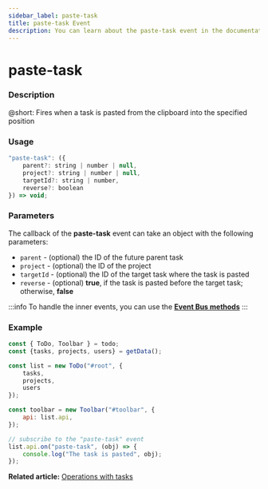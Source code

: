 ```yaml
---
sidebar_label: paste-task
title: paste-task Event
description: You can learn about the paste-task event in the documentation of the DHTMLX JavaScript To Do List library. Browse developer guides and API reference, try out code examples and live demos, and download a free 30-day evaluation version of DHTMLX To Do List.
---
```


# paste-task

### Description

@short: Fires when a task is pasted from the clipboard into the specified position

### Usage

~~~js
"paste-task": ({
    parent?: string | number | null,
    project?: string | number | null,
    targetId?: string | number,
    reverse?: boolean
}) => void;
~~~

### Parameters

The callback of the **paste-task** event can take an object with the following parameters:

- `parent` - (optional) the ID of the future parent task
- `project` - (optional) the ID of the project
- `targetId` - (optional) the ID of the target task where the task is pasted
- `reverse` - (optional) **true**, if the task is pasted before the target task; otherwise, **false**

:::info
To handle the inner events, you can use the [**Event Bus methods**](category/event-bus-methods.md)
:::

### Example

~~~js {15-17}
const { ToDo, Toolbar } = todo;
const {tasks, projects, users} = getData();

const list = new ToDo("#root", {
    tasks,
    projects,
    users
});

const toolbar = new Toolbar("#toolbar", {
    api: list.api,
});

// subscribe to the "paste-task" event
list.api.on("paste-task", (obj) => {
    console.log("The task is pasted", obj); 
});
~~~ 

**Related article:** [Operations with tasks](guides/task_operations.md#copyingpasting-a-task)